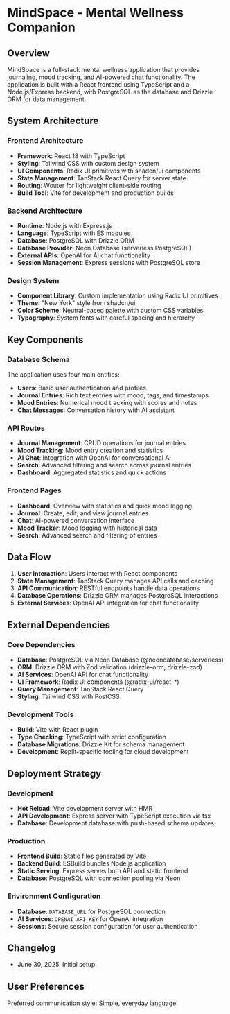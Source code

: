# MindSpace - Mental Wellness Companion

## Overview

MindSpace is a full-stack mental wellness application that provides journaling, mood tracking, and AI-powered chat functionality. The application is built with a React frontend using TypeScript and a Node.js/Express backend, with PostgreSQL as the database and Drizzle ORM for data management.

## System Architecture

### Frontend Architecture
- **Framework**: React 18 with TypeScript
- **Styling**: Tailwind CSS with custom design system
- **UI Components**: Radix UI primitives with shadcn/ui components
- **State Management**: TanStack React Query for server state
- **Routing**: Wouter for lightweight client-side routing
- **Build Tool**: Vite for development and production builds

### Backend Architecture
- **Runtime**: Node.js with Express.js
- **Language**: TypeScript with ES modules
- **Database**: PostgreSQL with Drizzle ORM
- **Database Provider**: Neon Database (serverless PostgreSQL)
- **External APIs**: OpenAI for AI chat functionality
- **Session Management**: Express sessions with PostgreSQL store

### Design System
- **Component Library**: Custom implementation using Radix UI primitives
- **Theme**: "New York" style from shadcn/ui
- **Color Scheme**: Neutral-based palette with custom CSS variables
- **Typography**: System fonts with careful spacing and hierarchy

## Key Components

### Database Schema
The application uses four main entities:
- **Users**: Basic user authentication and profiles
- **Journal Entries**: Rich text entries with mood, tags, and timestamps
- **Mood Entries**: Numerical mood tracking with scores and notes
- **Chat Messages**: Conversation history with AI assistant

### API Routes
- **Journal Management**: CRUD operations for journal entries
- **Mood Tracking**: Mood entry creation and statistics
- **AI Chat**: Integration with OpenAI for conversational AI
- **Search**: Advanced filtering and search across journal entries
- **Dashboard**: Aggregated statistics and quick actions

### Frontend Pages
- **Dashboard**: Overview with statistics and quick mood logging
- **Journal**: Create, edit, and view journal entries
- **Chat**: AI-powered conversation interface
- **Mood Tracker**: Mood logging with historical data
- **Search**: Advanced search and filtering of entries

## Data Flow

1. **User Interaction**: Users interact with React components
2. **State Management**: TanStack Query manages API calls and caching
3. **API Communication**: RESTful endpoints handle data operations
4. **Database Operations**: Drizzle ORM manages PostgreSQL interactions
5. **External Services**: OpenAI API integration for chat functionality

## External Dependencies

### Core Dependencies
- **Database**: PostgreSQL via Neon Database (@neondatabase/serverless)
- **ORM**: Drizzle ORM with Zod validation (drizzle-orm, drizzle-zod)
- **AI Services**: OpenAI API for chat functionality
- **UI Framework**: Radix UI components (@radix-ui/react-*)
- **Query Management**: TanStack React Query
- **Styling**: Tailwind CSS with PostCSS

### Development Tools
- **Build**: Vite with React plugin
- **Type Checking**: TypeScript with strict configuration
- **Database Migrations**: Drizzle Kit for schema management
- **Development**: Replit-specific tooling for cloud development

## Deployment Strategy

### Development
- **Hot Reload**: Vite development server with HMR
- **API Development**: Express server with TypeScript execution via tsx
- **Database**: Development database with push-based schema updates

### Production
- **Frontend Build**: Static files generated by Vite
- **Backend Build**: ESBuild bundles Node.js application
- **Static Serving**: Express serves both API and static frontend
- **Database**: PostgreSQL with connection pooling via Neon

### Environment Configuration
- **Database**: `DATABASE_URL` for PostgreSQL connection
- **AI Services**: `OPENAI_API_KEY` for OpenAI integration
- **Sessions**: Secure session configuration for user authentication

## Changelog
- June 30, 2025. Initial setup

## User Preferences

Preferred communication style: Simple, everyday language.